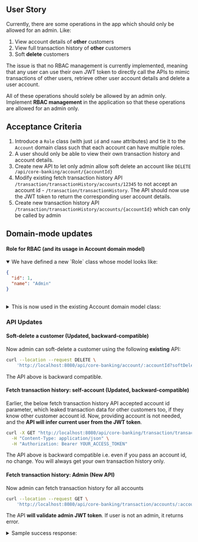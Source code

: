 ## User Story
Currently, there are some operations in the app which should only be allowed for an admin. Like:
1. View account details of **other** customers
2. View full transaction history of **other** customers
3. Soft **delete** customers

The issue is that no RBAC management is currently implemented, meaning that any user can use their own JWT token to directly call the APIs to mimic transactions of other users, retrieve other user account details and delete a user account.

All of these operations should solely be allowed by an admin only. Implement **RBAC management** in the application so that these operations are allowed for an admin only.

## Acceptance Criteria
1. Introduce a `Role` class (with just `id` and `name` attributes) and tie it to the `Account` domain class such that each account can have multiple roles.
2. A user should only be able to view their own transaction history and account details.
3. Create new API to let only admin allow soft delete an account like `DELETE /api/core-banking/account/{accountId}`
4. Modify existing fetch transaction history API `/transaction/transactionHistory/accounts/12345` to not accept an account id - `/transaction/transactionHistory`. The API should now use the JWT token to return the corresponding user account details.
5. Create new transaction history API `/transaction/transactionHistory/accounts/{accountId}` which can only be called by admin

## Domain-mode updates
#### Role for RBAC (and its usage in Account domain model)
<details open>
<summary>We have defined a new `Role` class whose model looks like:</summary>

```json
{
  "id": 1,
  "name": "Admin"
}
```
</details>
<br />
<details>
<summary>This is now used in the existing Account domain model class:</summary>

```json
{
  "accountId": 12,
  "firstName": "John",
  "lastName": "Doe",
  "dob": "1990-01-01",
  "gender": "Male",
  "address": "1234 Elm Street",
  "city": "Springfield",
  "emailAddress": "john.doe@example.com",
  "balance": 2434.76,
  "password": "password123",
  "deleted": false,
  "deletedAt": null,
  "roles": [
    {
      "id": 1,
      "name": "Admin"
    },
    {
      "id": 2,
      "name": "User"
    }
  ]
}
```
</details>

### API Updates
#### **Soft-delete a customer** (Updated, backward-compatible)
Now admin can soft-delete a customer using the following **existing** API:
```bash
curl --location --request DELETE \
    'http://localhost:8080/api/core-banking/account/:accountId?softDelete=true'
```
The API above is backward compatible.

#### **Fetch transaction history: self-account** (Updated, backward-compatible)
Earlier, the below fetch transaction history API accepted account id parameter, which leaked transaction data for other customers too, if they know other customer account id. Now, providing account is not needed, and the **API will infer current user from the JWT token**.
```bash
curl -X GET "http://localhost:8080/api/core-banking/transaction/transactionHistory?fromDate=2024-01-01&toDate=2024-12-31" \
  -H "Content-Type: application/json" \
  -H "Authorization: Bearer YOUR_ACCESS_TOKEN"
```
The API above is backward compatible i.e. even if you pass an account id, no change. You will always get your own transaction history only.

#### **Fetch transaction history: Admin** (New API)
Now admin can fetch transaction history for all accounts
```bash
curl --location --request GET \
    'http://localhost:8080/api/core-banking/transaction/accounts/:accountId'
```
The API **will validate admin JWT token**. If user is not an admin, it returns error.
<details>
<summary>Sample success response:</summary>

```json
[
  {
    "dateCreated": "2024-05-01 12:34:56",
    "lastCreated": "2024-05-01 12:34:56",
    "transactionId": 1042,
    "fromAccountId": 12345,
    "toAccountId": 67890,
    "transferAmount": 100.50
  },
  {
    "dateCreated": "2024-06-15 08:45:30",
    "lastCreated": "2024-06-15 08:45:30",
    "transactionId": 1043,
    "fromAccountId": 12345,
    "toAccountId": 13579,
    "transferAmount": 250.00
  },
  {
    "dateCreated": "2024-07-22 16:00:00",
    "lastCreated": "2024-07-22 16:00:00",
    "transactionId": 1044,
    "fromAccountId": 24680,
    "toAccountId": 12345,
    "transferAmount": 300.75
  }
]
```
</details>
